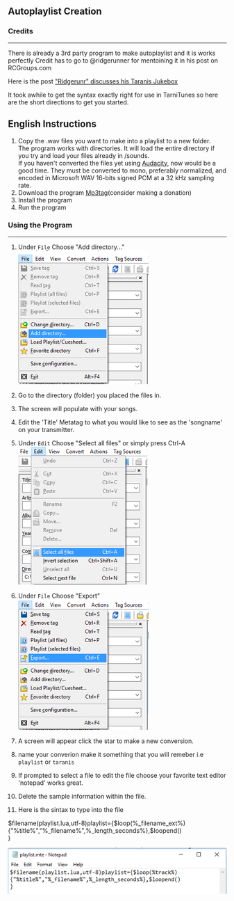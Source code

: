 ## Autoplaylist Creation

### Credits
--------------------

There is already a 3rd party program to make autoplaylist and it is works perfectly 
Credit has to go to @ridgerunner for mentoining it in his post on RCGroups.com

Here is the post ["Ridgerunr" discusses his Taranis Jukebox](https://www.rcgroups.com/forums/showpost.php?p=31361271&postcount=41772)

It took awhile to get the syntax exactly right for use in TarniTunes so here are the short directions to get you started.

English Instructions
--------------------

1. Copy the .wav files you want to make into a playlist to a new folder.    
    The program works with directories.  It will load the entire directory if you try and load your files already in /sounds.     
If you haven't converted the files yet using [Audacity](http://www.audacityteam.org), now would be a good time.  They must be converted to mono, preferably normalized, and encoded in Microsoft WAV 16-bits signed PCM at a 32 kHz sampling rate.
2. Download the program [Mp3tag](http://www.mp3tag.de/en/)(consider making a donation)
3. Install the program
4. Run the program

### Using the Program
------------
1. Under `File` Choose "Add directory..."        
![directory](screenshot2/directory.PNG )

1.  Go to the directory (folder) you placed the files in.
2.  The screen will populate with your songs.
3.  Edit the 'Title' Metatag to what you would like to see as the 'songname' on your transmitter.
4.  Under `Edit` Choose "Select all files" or simply press Ctrl-A       
![all](screenshot2/all.PNG )
5. Under `File` Choose "Export"        
![export](screenshot2/export.PNG )
6. A screen will appear click the star to make a new conversion.
7. name your converion make it something that you will remeber i.e `playlist` or `taranis` 
7. If prompted to select a file to edit the file choose your favorite text editor 'notepad' works great.
8. Delete the sample information within the file.
9. Here is the sintax to type into the file

$filename(playlist.lua,utf-8)playlist={$loop(%_filename_ext%)    
{"%title%","%_filename%",%_length_seconds%},$loopend()   
}    

![syntax](screenshot2/syntax.PNG )
